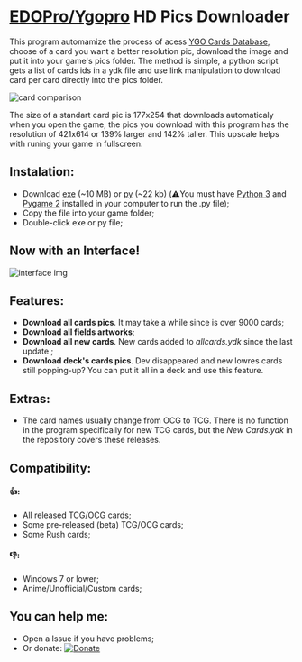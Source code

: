 # [EDOPro/Ygopro](https://discord.gg/ygopro-percy) HD Pics Downloader

This program automamize the process of acess [YGO Cards Database](https://db.ygoprodeck.com/), choose of a card you want a better resolution pic, download the image and put it into your game's pics folder. The method is simple, a python script gets a list of cards ids in a ydk file and use link manipulation to download card per card directly into the pics folder.

![card comparison](https://i.ibb.co/Y49skyJ/card-comparison.png)

The size of a standart card pic is 177x254 that downloads automaticaly when you open the game, the pics you download with this program has the resolution of 421x614 or 139% larger and 142% taller. This upscale helps with runing your game in fullscreen.

## Instalation:
- Download [exe](https://github.com/AlexsanderRST/edopro-hq-pics-downloader/blob/30799522aaee38cc0c15436482f4f876b8fc15f9/HQ%20Pics%20Downloader.exe) (~10 MB) or [py](https://github.com/AlexsanderRST/edopro-hq-pics-downloader/blob/30799522aaee38cc0c15436482f4f876b8fc15f9/HQ%20Pics%20Downloader.py) (~22 kb) (⚠️You must have [Python 3](https://www.python.org/) and [Pygame 2](https://pypi.org/project/pygame/) installed in your computer to run the .py file);
- Copy the file into your game folder;
- Double-click exe or py file;
## Now with an Interface! 
![interface img](https://i.ibb.co/4Z7nJBB/hd-cards-downloader.png)

## Features:
- **Download all cards pics**. It may take a while since is over 9000 cards;
- **Download all fields artworks**;
- **Download all new cards**. New cards added to *allcards.ydk* since the last update ;
- **Download deck's cards pics**. Dev disappeared and new lowres cards still popping-up? You can put it all in a deck and use this feature.

## Extras:
- The card names usually change from OCG to TCG. There is no function in the program specifically for new TCG cards, but the *New Cards.ydk* in the repository covers these releases.

## Compatibility:
#### 👍:
- All released TCG/OCG cards;
- Some pre-released (beta) TCG/OCG cards;
- Some Rush cards;
#### 👎:
- Windows 7 or lower;
- Anime/Unofficial/Custom cards;

## You can help me:
- Open a Issue if you have problems;
- Or donate: [![Donate](https://img.shields.io/badge/Donate-PayPal-green.svg)](https://www.paypal.com/donate?hosted_button_id=L53Z8HUNP7X66)
